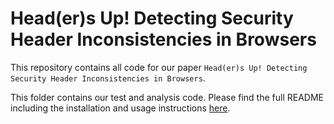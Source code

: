 # Head(er)s Up! Detecting Security Header Inconsistencies in Browsers

This repository contains all code for our paper `Head(er)s Up! Detecting Security Header Inconsistencies in Browsers`.

This folder contains our test and analysis code. Please find the full README including the installation and usage instructions [here](../README.md).
